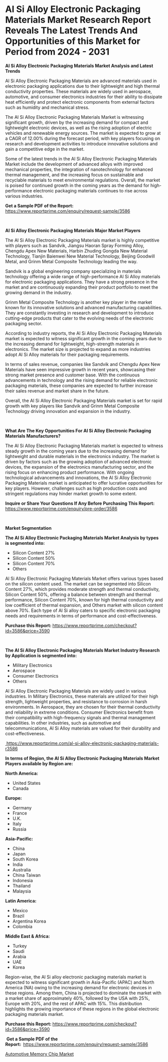 <p><h1>Al Si Alloy Electronic Packaging Materials Market Research Report Reveals The Latest Trends And Opportunities of this Market for Period from 2024 - 2031</h1></p><p><strong>Al Si Alloy Electronic Packaging Materials Market Analysis and Latest Trends</strong></p>
<p><p>Al Si Alloy Electronic Packaging Materials are advanced materials used in electronic packaging applications due to their lightweight and high thermal conductivity properties. These materials are widely used in aerospace, automotive, and consumer electronics industries for their ability to dissipate heat efficiently and protect electronic components from external factors such as humidity and mechanical stress.</p><p>The Al Si Alloy Electronic Packaging Materials Market is witnessing significant growth, driven by the increasing demand for compact and lightweight electronic devices, as well as the rising adoption of electric vehicles and renewable energy sources. The market is expected to grow at a CAGR of 12.00% during the forecast period, with key players focusing on research and development activities to introduce innovative solutions and gain a competitive edge in the market.</p><p>Some of the latest trends in the Al Si Alloy Electronic Packaging Materials Market include the development of advanced alloys with improved mechanical properties, the integration of nanotechnology for enhanced thermal management, and the increasing focus on sustainable and recyclable materials to meet environmental regulations. Overall, the market is poised for continued growth in the coming years as the demand for high-performance electronic packaging materials continues to rise across various industries.</p></p>
<p><strong>Get a Sample PDF of the Report:&nbsp;</strong> <a href="https://www.reportprime.com/enquiry/request-sample/3586">https://www.reportprime.com/enquiry/request-sample/3586</a></p>
<p>&nbsp;</p>
<p><strong>Al Si Alloy Electronic Packaging Materials Major Market Players</strong></p>
<p><p>The Al Si Alloy Electronic Packaging Materials market is highly competitive with players such as Sandvik, Jiangsu Haoran Spray Forming Alloy, Chengdu Apex New Materials, Harbin Zhuding Gongda New Material Technology, Tianjin Baienwei New Material Technology, Beijing Goodwill Metal, and Grinm Metal Composite Technology leading the way.</p><p>Sandvik is a global engineering company specializing in materials technology offering a wide range of high-performance Al Si Alloy materials for electronic packaging applications. They have a strong presence in the market and are continuously expanding their product portfolio to meet the growing demand in the industry.</p><p>Grinm Metal Composite Technology is another key player in the market known for its innovative solutions and advanced manufacturing capabilities. They are constantly investing in research and development to introduce cutting-edge products that cater to the evolving needs of the electronic packaging sector.</p><p>According to industry reports, the Al Si Alloy Electronic Packaging Materials market is expected to witness significant growth in the coming years due to the increasing demand for lightweight, high-strength materials in electronics. The market size is projected to expand as more industries adopt Al Si Alloy materials for their packaging requirements.</p><p>In terms of sales revenue, companies like Sandvik and Chengdu Apex New Materials have seen impressive growth in recent years, showcasing their strong market presence and customer base. With the continuous advancements in technology and the rising demand for reliable electronic packaging materials, these companies are expected to further increase their sales revenue and market share in the future.</p><p>Overall, the Al Si Alloy Electronic Packaging Materials market is set for rapid growth with key players like Sandvik and Grinm Metal Composite Technology driving innovation and expansion in the industry.</p></p>
<p>&nbsp;</p>
<p><strong>What Are The Key Opportunities For Al Si Alloy Electronic Packaging Materials Manufacturers?</strong></p>
<p><p>The Al Si Alloy Electronic Packaging Materials market is expected to witness steady growth in the coming years due to the increasing demand for lightweight and durable materials in the electronics industry. The market is driven by factors such as the growing adoption of advanced electronic devices, the expansion of the electronics manufacturing sector, and the rising focus on enhancing product performance. With ongoing technological advancements and innovations, the Al Si Alloy Electronic Packaging Materials market is anticipated to offer lucrative opportunities for key players. However, challenges such as high production costs and stringent regulations may hinder market growth to some extent.</p></p>
<p><strong>Inquire or Share Your Questions If Any Before Purchasing This Report:</strong> <a href="https://www.reportprime.com/enquiry/pre-order/3586">https://www.reportprime.com/enquiry/pre-order/3586</a></p>
<p>&nbsp;</p>
<p><strong>Market Segmentation</strong></p>
<p><strong>The Al Si Alloy Electronic Packaging Materials Market Analysis by types is segmented into:</strong></p>
<p><ul><li>Silicon Content 27%</li><li>Silicon Content 50%</li><li>Silicon Content 70%</li><li>Others</li></ul></p>
<p><p>Al Si Alloy Electronic Packaging Materials Market offers various types based on the silicon content used. The market can be segmented into Silicon Content 27%, which provides moderate strength and thermal conductivity, Silicon Content 50%, offering a balance between strength and thermal performance, Silicon Content 70%, known for high thermal conductivity and low coefficient of thermal expansion, and Others market with silicon content above 70%. Each type of Al Si alloy caters to specific electronic packaging needs and requirements in terms of performance and cost-effectiveness.</p></p>
<p><strong>Purchase this Report:&nbsp;</strong><a href="https://www.reportprime.com/checkout?id=3586&price=3590">https://www.reportprime.com/checkout?id=3586&price=3590</a></p>
<p>&nbsp;</p>
<p><strong>The Al Si Alloy Electronic Packaging Materials Market Industry Research by Application is segmented into:</strong></p>
<p><ul><li>Military Electronics</li><li>Aerospace</li><li>Consumer Electronics</li><li>Others</li></ul></p>
<p><p>Al Si Alloy Electronic Packaging Materials are widely used in various industries. In Military Electronics, these materials are utilized for their high strength, lightweight properties, and resistance to corrosion in harsh environments. In Aerospace, they are chosen for their thermal conductivity and reliability in extreme conditions. Consumer Electronics benefit from their compatibility with high-frequency signals and thermal management capabilities. In other industries, such as automotive and telecommunications, Al Si Alloy materials are valued for their durability and cost-effectiveness.</p></p>
<p><a href="https://www.reportprime.com/al-si-alloy-electronic-packaging-materials-r3586">&nbsp;https://www.reportprime.com/al-si-alloy-electronic-packaging-materials-r3586</a></p>
<p><strong>In terms of Region, the Al Si Alloy Electronic Packaging Materials Market Players available by Region are:</strong></p>
<p>
    <p> <strong> North America: </strong>
        <ul>
            <li>United States</li>
            <li>Canada</li>
        </ul>
        </p> 
    <p> <strong> Europe: </strong>
        <ul>
            <li>Germany</li>
            <li>France</li>
            <li>U.K.</li>
            <li>Italy</li>
            <li>Russia</li>
        </ul>
        </p> 
    <p> <strong> Asia-Pacific: </strong>
        <ul>
            <li>China</li>
            <li>Japan</li>
            <li>South Korea</li>
            <li>India</li>
            <li>Australia</li>
            <li>China Taiwan</li>
            <li>Indonesia</li>
            <li>Thailand</li>
            <li>Malaysia</li>
        </ul>
        </p> 
    <p> <strong> Latin America: </strong>
        <ul>
            <li>Mexico</li>
            <li>Brazil</li>
            <li>Argentina Korea</li>
            <li>Colombia</li>
        </ul>
        </p> 
    <p> <strong> Middle East & Africa: </strong>
        <ul>
            <li>Turkey</li>
            <li>Saudi</li>
            <li>Arabia</li>
            <li>UAE</li>
            <li>Korea</li>
        </ul>
    </p>
    </p>
<p><p>Region-wise, the Al Si alloy electronic packaging materials market is expected to witness significant growth in Asia-Pacific (APAC) and North America (NA) owing to the increasing demand for electronic devices in these regions. Among them, China is projected to dominate the market with a market share of approximately 40%, followed by the USA with 25%, Europe with 20%, and the rest of APAC with 15%. This distribution highlights the growing importance of these regions in the global electronic packaging materials market.</p></p>
<p><strong>Purchase this Report: </strong><a href="https://www.reportprime.com/checkout?id=3586&price=3590">https://www.reportprime.com/checkout?id=3586&price=3590</a></p>
<p>&nbsp;<strong>Get a Sample PDF of the Report:&nbsp;&nbsp;</strong><a href="https://www.reportprime.com/enquiry/request-sample/3586">https://www.reportprime.com/enquiry/request-sample/3586</a></p>
<p><strong></strong></p>
<p><p><a href="https://github.com/ajohirul8010/Market-Research-Report-List-1/blob/main/automotive-memory-chip-market.md">Automotive Memory Chip Market</a></p></p>